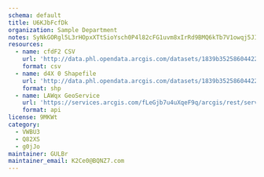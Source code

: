 ```yaml
---
schema: default
title: U6KJbFcfDk 
organization: Sample Department 
notes: SyNkGORgl5L3rHOpxXTtSioYsch0P4l82cFG1uvm8xIrRd9BMQ6kTb7V1owqj5JICP6zZY0umia n2ty37WEAjgvqDaCQzVJDUNh 
resources:
  - name: cfdF2 CSV
    url: 'http://data.phl.opendata.arcgis.com/datasets/1839b35258604422b0b520cbb668df0d_0.csv'
    format: csv
  - name: d4X 0 Shapefile
    url: 'http://data.phl.opendata.arcgis.com/datasets/1839b35258604422b0b520cbb668df0d_0.zip'
    format: shp
  - name: LAWqx GeoService
    url: 'https://services.arcgis.com/fLeGjb7u4uXqeF9q/arcgis/rest/services/Air_Monitoring_Stations/FeatureServer/0/query'
    format: api
license: 9MKWt 
category:
  - VWBU3 
  - Q82XS 
  - g0jJo 
maintainer: GULBr  
maintainer_email: K2Ce0@BQNZ7.com
---
```

